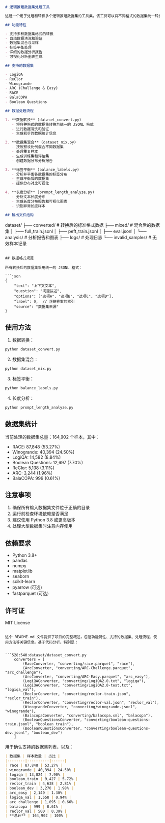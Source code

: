```markdown
# 逻辑推理数据集处理工具

这是一个用于处理和转换多个逻辑推理数据集的工具集。该工具可以将不同格式的数据集统一转换为标准格式，并进行数据集的混合、平衡和分析。

## 功能特性

- 支持多种数据集格式的转换
- 自动数据清洗和验证
- 数据集混合与采样
- 标签平衡处理
- 详细的数据分析报告
- 可视化分析图表生成

## 支持的数据集

- LogiQA
- ReClor
- Winogrande
- ARC (Challenge & Easy)
- RACE
- BalaCOPA
- Boolean Questions

## 数据处理流程

1. **数据转换** (dataset_convert.py)
   - 将各种格式的数据集转换为统一的 JSONL 格式
   - 进行数据清洗和验证
   - 生成初步的数据统计信息

2. **数据集混合** (dataset_mix.py)
   - 按照预设比例混合不同数据集
   - 处理重复样本
   - 生成训练集和评估集
   - 创建数据分布分析报告

3. **标签平衡** (balance_labels.py)
   - 分析并平衡各数据集的标签分布
   - 生成平衡后的数据集
   - 提供分布对比可视化

4. **长度分析** (prompt_length_analyze.py)
   - 分析文本长度分布
   - 生成长度分布报告和可视化图表
   - 识别异常长度样本

## 输出文件结构

```
dataset/
├── converted/          # 转换后的标准格式数据
├── mixed/             # 混合后的数据集
│   ├── full_train.jsonl
│   ├── peft_train.jsonl
│   ├── eval.jsonl
│   └── analysis/      # 分析报告和图表
├── logs/              # 处理日志
└── invalid_samples/   # 无效样本记录
```

## 数据格式规范

所有转换后的数据集采用统一的 JSONL 格式：

```json
{
    "text": "上下文文本",
    "question": "问题描述",
    "options": ["选项A", "选项B", "选项C", "选项D"],
    "label": 0,  // 正确答案的索引
    "source": "数据集来源"
}
```

## 使用方法

1. 数据转换：
```bash
python dataset_convert.py
```

2. 数据集混合：
```bash
python dataset_mix.py
```

3. 标签平衡：
```bash
python balance_labels.py
```

4. 长度分析：
```bash
python prompt_length_analyze.py
```

## 数据集统计

当前处理的数据集总量：164,902 个样本，其中：
- RACE: 87,848 (53.27%)
- Winogrande: 40,394 (24.50%)
- LogiQA: 14,582 (8.84%)
- Boolean Questions: 12,697 (7.70%)
- ReClor: 5,138 (3.11%)
- ARC: 3,244 (1.96%)
- BalaCOPA: 999 (0.61%)

## 注意事项

1. 确保所有输入数据集文件位于正确的目录
2. 运行前检查环境依赖是否满足
3. 建议使用 Python 3.8 或更高版本
4. 处理大型数据集时注意内存使用

## 依赖要求

- Python 3.8+
- pandas
- numpy
- matplotlib
- seaborn
- scikit-learn
- pyarrow (可选)
- fastparquet (可选)

## 许可证

MIT License
```

这个 README.md 文件提供了项目的完整概述，包括功能特性、支持的数据集、处理流程、使用方法等关键信息。基于代码分析，特别是：


```528:540:dataset/dataset_convert.py
    converters = [
        (RaceConverter, "converting/race.parquet", "race"),
        (ArcConverter, "converting/ARC-Challenge.parquet", "arc_challenge"),
        (ArcConverter, "converting/ARC-Easy.parquet", "arc_easy"),
        (LogiQAConverter, "converting/LogiQA2.0.txt", "logiqa"),
        (LogiQAConverter, "converting/LogiQA2.0-test.txt", "logiqa_val"),
        (ReclorConverter, "converting/reclor-train.json", "reclor_train"),
        (ReclorConverter, "converting/reclor-val.json", "reclor_val"),
        (WinograndeConverter, "converting/winogrande.jsonl", "winogrande"),
        (BalacopaConverter, "converting/balacopa.xml", "balacopa"),
        (BooleanQuestionsConverter, "converting/boolean-questions-train.jsonl", "boolean_train"),
        (BooleanQuestionsConverter, "converting/boolean-questions-dev.jsonl", "boolean_dev")
    ]
```


用于确认支持的数据集列表，以及：


```5:18:dataset/analysis/merged/dataset_composition.md
| 数据集 | 样本数量 | 占比 |
|--------|----------|------|
| race | 87,848 | 53.27% |
| winogrande | 40,394 | 24.50% |
| logiqa | 13,024 | 7.90% |
| boolean_train | 9,427 | 5.72% |
| reclor_train | 4,638 | 2.81% |
| boolean_dev | 3,270 | 1.98% |
| arc_easy | 2,149 | 1.30% |
| logiqa_val | 1,558 | 0.94% |
| arc_challenge | 1,095 | 0.66% |
| balacopa | 999 | 0.61% |
| reclor_val | 500 | 0.30% |
| **总计** | 164,902 | 100% |
```
